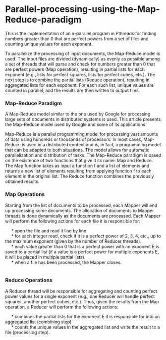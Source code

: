 # Parallel-processing-using-the-Map-Reduce-paradigm

This is the implementation of an n-parallel program in Pthreads for finding numbers greater than 0 that are perfect powers from a set of files and counting unique values for each exponent.

To parallelize the processing of input documents, the Map-Reduce model is used. The input files are divided (dynamically) as evenly as possible among a set of threads that will parse and check for numbers greater than 0 that are perfect powers (Map operation), resulting in partial lists for each exponent (e.g., lists for perfect squares, lists for perfect cubes, etc.). The next step is to combine the partial lists (Reduce operation), resulting in aggregated lists for each exponent. For each such list, unique values are counted in parallel, and the results are then written to output files. <br>

### Map-Reduce Paradigm

A Map-Reduce model similar to the one used by Google for processing large sets of documents in distributed systems is used. This article presents the Map-Reduce model used by Google and some of its applications.

Map-Reduce is a parallel programming model for processing vast amounts of data using hundreds or thousands of processors. In most cases, Map-Reduce is used in a distributed context and is, in fact, a programming model that can be adapted to both situations. The model allows for automatic parallelization and distribution of tasks. The Map-Reduce paradigm is based on the existence of two functions that give it its name: Map and Reduce. The Map function takes as input a function f and a list of elements and returns a new list of elements resulting from applying function f to each element in the original list. The Reduce function combines the previously obtained results. <br>

### Map Operations
Starting from the list of documents to be processed, each Mapper will end up processing some documents. The allocation of documents to Mapper threads is done dynamically as the documents are processed. Each Mapper will perform the following actions for each file it is responsible for:

&nbsp;&nbsp;&nbsp;&nbsp;&nbsp;* open the file and read it line by line. <br>
&nbsp;&nbsp;&nbsp;&nbsp;&nbsp;* for each integer read, check if it is a perfect power of 2, 3, 4, etc., up to the maximum exponent (given by the number of Reducer threads). <br>
&nbsp;&nbsp;&nbsp;&nbsp;&nbsp;* each value greater than 0 that is a perfect power with an exponent E is saved to a partial list (if a value is a perfect power for multiple exponents E, it will be placed in multiple partial lists). <br>
&nbsp;&nbsp;&nbsp;&nbsp;&nbsp;* when a file has been processed, the Mapper closes. <br> <br>


### Reduce Operations

A Reducer thread will be responsible for aggregating and counting perfect power values for a single exponent (e.g., one Reducer will handle perfect squares, another perfect cubes, etc.). Thus, given the results from the Map operation, a Reducer will perform the following actions:

&nbsp;&nbsp;&nbsp;&nbsp;&nbsp;* combines the partial lists for the exponent E it is responsible for into an aggregated list (combining step) <br>
&nbsp;&nbsp;&nbsp;&nbsp;&nbsp;* counts the unique values in the aggregated list and write the result to a file (processing step). <br>
